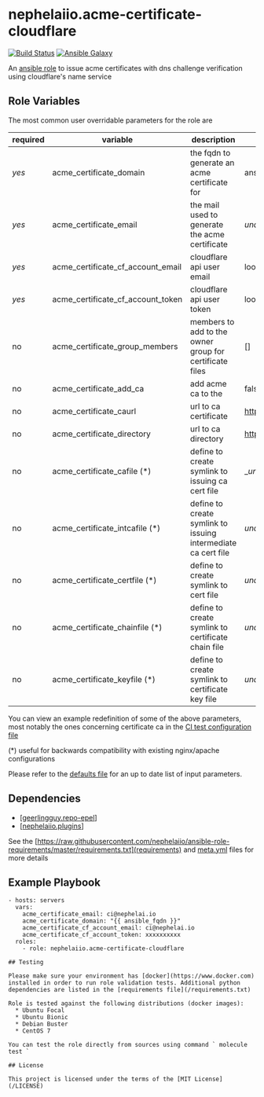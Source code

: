 # nephelaiio.acme-certificate-cloudflare

[![Build Status](https://github.com/nephelaiio/ansible-role-acme-certificate-cloudflare/workflows/ci/badge.svg)](https://github.com/nephelaiio/ansible-role-acme-certificate-cloudflare/actions)
[![Ansible Galaxy](http://img.shields.io/badge/ansible--galaxy-nephelaiio.acme_certificate_cloudflare-blue.svg)](https://galaxy.ansible.com/nephelaiio/acme_certificate_cloudflare/)

An [ansible role](https://galaxy.ansible.com/nephelaiio/acme-certificate-cloudflare) to issue acme certificates with dns challenge verification using cloudflare's name service

## Role Variables

The most common user overridable parameters for the role are

| required | variable | description | default |
| --- | --- | --- | --- |
| *yes* | acme_certificate_domain | the fqdn to generate an acme certificate for | ansible_fqdn |
| *yes* | acme_certificate_email | the mail used to generate the acme certificate | _undefined_ |
| *yes* | acme_certificate_cf_account_email | cloudflare api user email | lookup('env', 'CF_ACCOUNT_EMAIL') |
| *yes* | acme_certificate_cf_account_token | cloudflare api user token | lookup('env', 'CF_ACCOUNT_TOKEN') |
| no | acme_certificate_group_members | members to add to the owner group for certificate files | [] |
| no | acme_certificate_add_ca | add acme ca to the  | false |
| no | acme_certificate_caurl | url to ca certificate | https://letsencrypt.org/certs/isrgrootx1.pem.txt |
| no | acme_certificate_directory | url to ca directory | https://acme-v01.api.letsencrypt.org/directory |
| no | acme_certificate_cafile (*) | define to create symlink to issuing ca cert file | __undefined_ |
| no | acme_certificate_intcafile (*) | define to create symlink to issuing intermediate ca cert file | _undefined_ |
| no | acme_certificate_certfile (*) | define to create symlink to cert file | _undefined_ |
| no | acme_certificate_chainfile (*) | define to create symlink to certificate chain file | _undefined_ |
| no | acme_certificate_keyfile (*) | define to create symlink to certificate key file | _undefined_ |

You can view an example redefinition of some of the above parameters, most notably the ones concerning certificate ca in the [CI test configuration file](/molecule/default/molecule.yml)

(*) useful for backwards compatibility with existing nginx/apache configurations

Please refer to the [defaults file](/defaults/main.yml) for an up to date list of input parameters.

## Dependencies

* [[geerlingguy.repo-epel](https://github.com/geerlingguy/ansible-role-repo-epel)]
* [[nephelaiio.plugins](https://github.com/nephelaiio/ansible-role-plugins)]

See the [https://raw.githubusercontent.com/nephelaiio/ansible-role-requirements/master/requirements.txt](requirements) and [meta.yml](meta) files for more details

## Example Playbook

```
- hosts: servers
  vars:
    acme_certificate_email: ci@nephelai.io
    acme_certificate_domain: "{{ ansible_fqdn }}"
    acme_certificate_cf_account_email: ci@nephelai.io
    acme_certificate_cf_account_token: xxxxxxxxxx
  roles:
    - role: nephelaiio.acme-certificate-cloudflare

## Testing

Please make sure your environment has [docker](https://www.docker.com) installed in order to run role validation tests. Additional python dependencies are listed in the [requirements file](/requirements.txt)

Role is tested against the following distributions (docker images):
  * Ubuntu Focal
  * Ubuntu Bionic
  * Debian Buster
  * CentOS 7

You can test the role directly from sources using command ` molecule test `

## License

This project is licensed under the terms of the [MIT License](/LICENSE)
